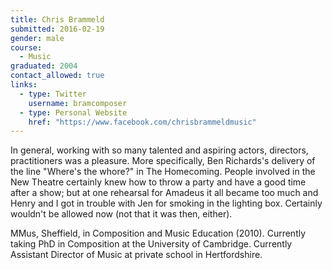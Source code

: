 ```yaml
---
title: Chris Brammeld
submitted: 2016-02-19
gender: male
course:
  - Music
graduated: 2004
contact_allowed: true
links:
  - type: Twitter
    username: bramcomposer
  - type: Personal Website
    href: "https://www.facebook.com/chrisbrammeldmusic"   
---
```


In general, working with so many talented and aspiring actors, directors, practitioners was a pleasure. More specifically, Ben Richards's delivery of the line "Where's the whore?" in The Homecoming. People involved in the New Theatre certainly knew how to throw a party and have a good time after a show; but at one rehearsal for Amadeus it all became too much and Henry and I got in trouble with Jen for smoking in the lighting box. Certainly wouldn't be allowed now (not that it was then, either).


MMus, Sheffield, in Composition and Music Education (2010). Currently taking PhD in Composition at the University of Cambridge. Currently Assistant Director of Music at private school in Hertfordshire.

